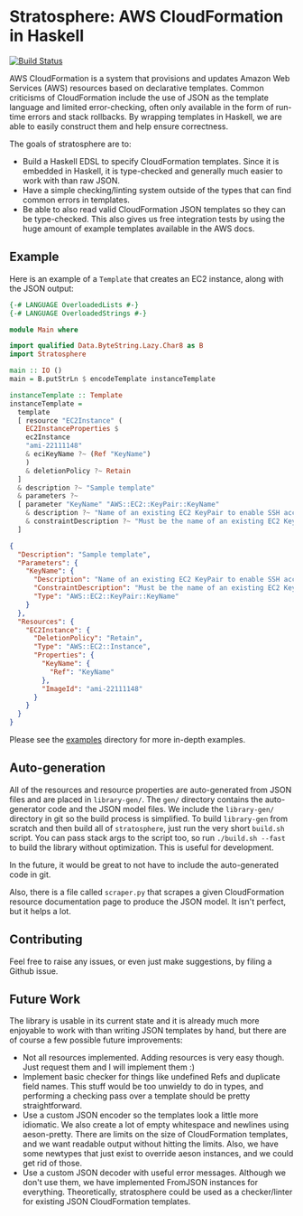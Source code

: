 # Stratosphere: AWS CloudFormation in Haskell

[![Build Status](https://travis-ci.org/frontrowed/stratosphere.svg?branch=master)](https://travis-ci.org/frontrowed/stratosphere)

AWS CloudFormation is a system that provisions and updates Amazon Web Services
(AWS) resources based on declarative templates. Common criticisms of
CloudFormation include the use of JSON as the template language and limited
error-checking, often only available in the form of run-time errors and stack
rollbacks. By wrapping templates in Haskell, we are able to easily construct
them and help ensure correctness.

The goals of stratosphere are to:
* Build a Haskell EDSL to specify CloudFormation templates. Since it is
  embedded in Haskell, it is type-checked and generally much easier to work
  with than raw JSON.
* Have a simple checking/linting system outside of the types that can find
  common errors in templates.
* Be able to also read valid CloudFormation JSON templates so they can be
  type-checked. This also gives us free integration tests by using the huge
  amount of example templates available in the AWS docs.

## Example

Here is an example of a `Template` that creates an EC2 instance, along with the
JSON output:

```haskell
{-# LANGUAGE OverloadedLists #-}
{-# LANGUAGE OverloadedStrings #-}

module Main where

import qualified Data.ByteString.Lazy.Char8 as B
import Stratosphere

main :: IO ()
main = B.putStrLn $ encodeTemplate instanceTemplate

instanceTemplate :: Template
instanceTemplate =
  template
  [ resource "EC2Instance" (
    EC2InstanceProperties $
    ec2Instance
    "ami-22111148"
    & eciKeyName ?~ (Ref "KeyName")
    )
    & deletionPolicy ?~ Retain
  ]
  & description ?~ "Sample template"
  & parameters ?~
  [ parameter "KeyName" "AWS::EC2::KeyPair::KeyName"
    & description ?~ "Name of an existing EC2 KeyPair to enable SSH access to the instance"
    & constraintDescription ?~ "Must be the name of an existing EC2 KeyPair."
  ]
```

```json
{
  "Description": "Sample template",
  "Parameters": {
    "KeyName": {
      "Description": "Name of an existing EC2 KeyPair to enable SSH access to the instance",
      "ConstraintDescription": "Must be the name of an existing EC2 KeyPair.",
      "Type": "AWS::EC2::KeyPair::KeyName"
    }
  },
  "Resources": {
    "EC2Instance": {
      "DeletionPolicy": "Retain",
      "Type": "AWS::EC2::Instance",
      "Properties": {
        "KeyName": {
          "Ref": "KeyName"
        },
        "ImageId": "ami-22111148"
      }
    }
  }
}
```

Please see the [examples](examples/) directory for more in-depth examples.

## Auto-generation

All of the resources and resource properties are auto-generated from JSON files
and are placed in `library-gen/`. The `gen/` directory contains the
auto-generator code and the JSON model files. We include the `library-gen/`
directory in git so the build process is simplified. To build `library-gen`
from scratch and then build all of `stratosphere`, just run the very short
`build.sh` script. You can pass stack args to the script too, so run
`./build.sh --fast` to build the library without optimization. This is useful
for development.

In the future, it would be great to not have to include the auto-generated code
in git.

Also, there is a file called `scraper.py` that scrapes a given CloudFormation
resource documentation page to produce the JSON model. It isn't perfect, but it
helps a lot.

## Contributing

Feel free to raise any issues, or even just make suggestions, by filing a
Github issue.

## Future Work

The library is usable in its current state and it is already much more
enjoyable to work with than writing JSON templates by hand, but there are of
course a few possible future improvements:

* Not all resources implemented. Adding resources is very easy though. Just
  request them and I will implement them :)
* Implement basic checker for things like undefined Refs and duplicate field
  names. This stuff would be too unwieldy to do in types, and performing a
  checking pass over a template should be pretty straightforward.
* Use a custom JSON encoder so the templates look a little more idiomatic. We
  also create a lot of empty whitespace and newlines using aeson-pretty. There
  are limits on the size of CloudFormation templates, and we want readable
  output without hitting the limits. Also, we have some newtypes that just
  exist to override aeson instances, and we could get rid of those.
* Use a custom JSON decoder with useful error messages. Although we don't use
  them, we have implemented FromJSON instances for everything. Theoretically,
  stratosphere could be used as a checker/linter for existing JSON
  CloudFormation templates.
